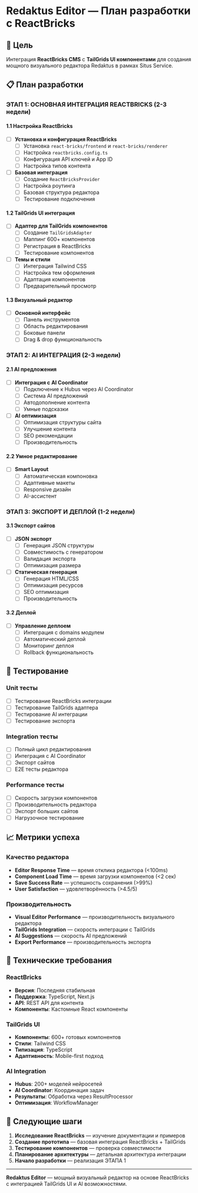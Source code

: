 # Redaktus Editor — План разработки с ReactBricks

## 🎯 Цель

Интеграция **ReactBricks CMS** с **TailGrids UI компонентами** для создания мощного визуального редактора Redaktus в рамках Situs Service.

## 📋 План разработки

### ЭТАП 1: ОСНОВНАЯ ИНТЕГРАЦИЯ REACTBRICKS (2-3 недели)

#### 1.1 Настройка ReactBricks
- [ ] **Установка и конфигурация ReactBricks**
  - [ ] Установка `react-bricks/frontend` и `react-bricks/renderer`
  - [ ] Настройка `reactbricks.config.ts`
  - [ ] Конфигурация API ключей и App ID
  - [ ] Настройка типов контента

- [ ] **Базовая интеграция**
  - [ ] Создание `ReactBricksProvider`
  - [ ] Настройка роутинга
  - [ ] Базовая структура редактора
  - [ ] Тестирование подключения

#### 1.2 TailGrids UI интеграция
- [ ] **Адаптер для TailGrids компонентов**
  - [ ] Создание `TailGridsAdapter`
  - [ ] Маппинг 600+ компонентов
  - [ ] Регистрация в ReactBricks
  - [ ] Тестирование компонентов

- [ ] **Темы и стили**
  - [ ] Интеграция Tailwind CSS
  - [ ] Настройка тем оформления
  - [ ] Адаптация компонентов
  - [ ] Предварительный просмотр

#### 1.3 Визуальный редактор
- [ ] **Основной интерфейс**
  - [ ] Панель инструментов
  - [ ] Область редактирования
  - [ ] Боковые панели
  - [ ] Drag & drop функциональность

### ЭТАП 2: AI ИНТЕГРАЦИЯ (2-3 недели)

#### 2.1 AI предложения
- [ ] **Интеграция с AI Coordinator**
  - [ ] Подключение к Hubus через AI Coordinator
  - [ ] Система AI предложений
  - [ ] Автодополнение контента
  - [ ] Умные подсказки

- [ ] **AI оптимизация**
  - [ ] Оптимизация структуры сайта
  - [ ] Улучшение контента
  - [ ] SEO рекомендации
  - [ ] Производительность

#### 2.2 Умное редактирование
- [ ] **Smart Layout**
  - [ ] Автоматическая компоновка
  - [ ] Адаптивные макеты
  - [ ] Responsive дизайн
  - [ ] AI-ассистент

### ЭТАП 3: ЭКСПОРТ И ДЕПЛОЙ (1-2 недели)

#### 3.1 Экспорт сайтов
- [ ] **JSON экспорт**
  - [ ] Генерация JSON структуры
  - [ ] Совместимость с генератором
  - [ ] Валидация экспорта
  - [ ] Оптимизация размера

- [ ] **Статическая генерация**
  - [ ] Генерация HTML/CSS
  - [ ] Оптимизация ресурсов
  - [ ] SEO оптимизация
  - [ ] Производительность

#### 3.2 Деплой
- [ ] **Управление деплоем**
  - [ ] Интеграция с domains модулем
  - [ ] Автоматический деплой
  - [ ] Мониторинг деплоя
  - [ ] Rollback функциональность

## 🧪 Тестирование

### Unit тесты
- [ ] Тестирование ReactBricks интеграции
- [ ] Тестирование TailGrids адаптера
- [ ] Тестирование AI интеграции
- [ ] Тестирование экспорта

### Integration тесты
- [ ] Полный цикл редактирования
- [ ] Интеграция с AI Coordinator
- [ ] Экспорт сайтов
- [ ] E2E тесты редактора

### Performance тесты
- [ ] Скорость загрузки компонентов
- [ ] Производительность редактора
- [ ] Экспорт больших сайтов
- [ ] Нагрузочное тестирование

## 📈 Метрики успеха

### Качество редактора
- **Editor Response Time** — время отклика редактора (<100ms)
- **Component Load Time** — время загрузки компонентов (<2 сек)
- **Save Success Rate** — успешность сохранения (>99%)
- **User Satisfaction** — удовлетворённость (>4.5/5)

### Производительность
- **Visual Editor Performance** — производительность визуального редактора
- **TailGrids Integration** — скорость интеграции с TailGrids
- **AI Suggestions** — скорость AI предложений
- **Export Performance** — производительность экспорта

## 🔧 Технические требования

### ReactBricks
- **Версия**: Последняя стабильная
- **Поддержка**: TypeScript, Next.js
- **API**: REST API для контента
- **Компоненты**: Кастомные React компоненты

### TailGrids UI
- **Компоненты**: 600+ готовых компонентов
- **Стили**: Tailwind CSS
- **Типизация**: TypeScript
- **Адаптивность**: Mobile-first подход

### AI Integration
- **Hubus**: 200+ моделей нейросетей
- **AI Coordinator**: Координация задач
- **Результаты**: Обработка через ResultProcessor
- **Оптимизация**: WorkflowManager

## 🚀 Следующие шаги

1. **Исследование ReactBricks** — изучение документации и примеров
2. **Создание прототипа** — базовая интеграция ReactBricks + TailGrids
3. **Тестирование компонентов** — проверка совместимости
4. **Планирование архитектуры** — детальная архитектура интеграции
5. **Начало разработки** — реализация ЭТАПА 1

---

**Redaktus Editor** — мощный визуальный редактор на основе ReactBricks с интеграцией TailGrids UI и AI возможностями. 